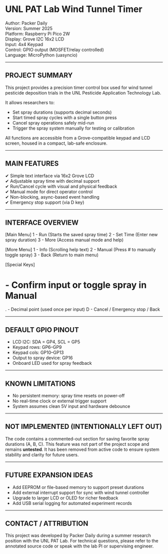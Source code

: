 UNL PAT Lab Wind Tunnel Timer
=============================

Author: Packer Daily  
Version: Summer 2025  
Platform: Raspberry Pi Pico 2W  
Display: Grove I2C 16x2 LCD  
Input: 4x4 Keypad  
Control: GPIO output (MOSFET/relay controlled)  
Language: MicroPython (uasyncio)

--------------------------------------------------
PROJECT SUMMARY
--------------------------------------------------
This project provides a precision timer control box used for wind tunnel pesticide deposition trials in the UNL Pesticide Application Technology Lab. 

It allows researchers to:
- Set spray durations (supports decimal seconds)
- Start timed spray cycles with a single button press
- Cancel spray operations safely mid-run
- Trigger the spray system manually for testing or calibration

All functions are accessible from a Grove-compatible keypad and LCD screen, housed in a compact, lab-safe enclosure.

--------------------------------------------------
MAIN FEATURES
--------------------------------------------------
✔ Simple text interface via 16x2 Grove LCD  
✔ Adjustable spray time with decimal support  
✔ Run/Cancel cycle with visual and physical feedback  
✔ Manual mode for direct operator control  
✔ Non-blocking, async-based event handling  
✔ Emergency stop support (via D key)

--------------------------------------------------
INTERFACE OVERVIEW
--------------------------------------------------
[Main Menu]
1 - Run (Starts the saved spray time)
2 - Set Time (Enter new spray duration)
3 - More (Access manual mode and help)

[More Menu]
1 - Info (Scrolling help text)
2 - Manual (Press # to manually toggle spray)
3 - Back (Return to main menu)

[Special Keys]
# - Confirm input or toggle spray in Manual
. - Decimal point (used once per input)
D - Cancel / Emergency stop / Back

--------------------------------------------------
DEFAULT GPIO PINOUT
--------------------------------------------------
- LCD I2C: SDA = GP4, SCL = GP5  
- Keypad rows: GP6–GP9  
- Keypad cols: GP10–GP13  
- Output to spray device: GP16  
- Onboard LED used for spray feedback

--------------------------------------------------
KNOWN LIMITATIONS
--------------------------------------------------
- No persistent memory: spray time resets on power-off  
- No real-time clock or external trigger support  
- System assumes clean 5V input and hardware debounce

--------------------------------------------------
NOT IMPLEMENTED (INTENTIONALLY LEFT OUT)
--------------------------------------------------
The code contains a commented-out section for saving favorite spray durations (A, B, C). This feature was not part of the project scope and remains **untested**. It has been removed from active code to ensure system stability and clarity for future users.

--------------------------------------------------
FUTURE EXPANSION IDEAS
--------------------------------------------------
- Add EEPROM or file-based memory to support preset durations  
- Add external interrupt support for sync with wind tunnel controller  
- Upgrade to larger LCD or OLED for richer feedback  
- Add USB serial logging for automated experiment records

--------------------------------------------------
CONTACT / ATTRIBUTION
--------------------------------------------------
This project was developed by Packer Daily during a summer research position with the UNL PAT Lab. For technical questions, please refer to the annotated source code or speak with the lab PI or supervising engineer.


